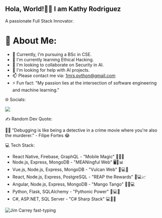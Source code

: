 ## Hola, World!👋👋 I am Kathy Rodriguez
A passionate Full Stack Innovator.

# 💫 About Me:
* 🔭 Currently, I'm pursuing a BSc in CSE.
* 🌱 I'm currently learning Ethical Hacking.
* 👯 I'm looking to collaborate on Security in AI.
* 🤔 I'm looking for help with AI projects.
* 📫 Please contact me via: 1mrs.python@gmail.com
* ⚡ Fun fact: "My passion lies at the intersection of software engineering and machine learning."


🌐 Socials:


<a href="https://www.linkedin.com/in/kathyr/"><img src="https://img.shields.io/badge/-LinkedIn-blue?style=flat-square&logo=Linkedin&logoColor=white&link=https://www.linkedin.com/in/yourusername/" /></a>


✍️ Random Dev Quote:

🕵️‍♀️ "Debugging is like being a detective in a crime movie where you're also the murderer." - Filipe Fortes 😂



💻 Tech Stack:

* React Native, Firebase, GraphQL - "Mobile Magic" 📱💥🔮
* Node.js, Express, MongoDB - "MEANingful Web" 🖥️🚀📊
* Vue.js, Node.js, Express, MongoDB - "Vulcan Web" 🌌💻🚀
* React, Node.js, Express, PostgreSQL - "REAP the Rewards" 🌾💻📈
* Angular, Node.js, Express, MongoDB - "Mango Tango" 🥭💃💻
* Python, Flask, SQLAlchemy - "Pythonic Power" 🐍💻🔮
* C#, ASP.NET, SQL Server - "C# Sharp Stack" 💻🔪💥


![Jim Carrey fast-typing](https://user-images.githubusercontent.com/84817579/232347397-9f648b4b-dce7-4c2b-b2db-487d66bbe008.gif)










